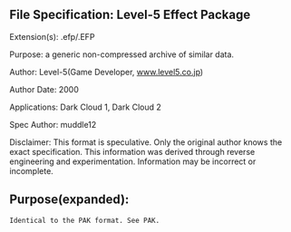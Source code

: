 File Specification:		Level-5 Effect Package
------------------------------------------------------------------------------------------------

Extension(s):			.efp/.EFP

Purpose:			a generic non-compressed archive of similar data.

Author:				Level-5(Game Developer, www.level5.co.jp)

Author Date:			2000

Applications:			Dark Cloud 1, Dark Cloud 2

Spec Author:			muddle12

Disclaimer:				This format is speculative. Only the original author knows the exact specification.
	This information was derived through reverse engineering and experimentation. Information may be incorrect or	
	incomplete.

Purpose(expanded):
------------------------------------------------------------------------------------------------
	Identical to the PAK format. See PAK.
